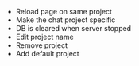 - Reload page on same project
- Make the chat project specific
- DB is cleared when server stopped
- Edit project name
- Remove project
- Add default project